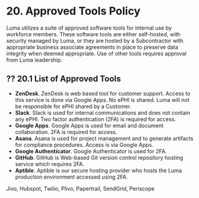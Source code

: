 # 20. Approved Tools Policy

Luma utilizes a suite of approved software tools for internal use by workforce members. These software tools are either self-hosted, with security managed by Luma, or they are hosted by a Subcontractor with appropriate business associate agreements in place to preserve data integrity when deemed appropriate. Use of other tools requires approval from Luma leadership.

## ?? 20.1 List of Approved Tools

* **ZenDesk**. ZenDesk is web based tool for customer support. Access to this service is done via Google Apps. No ePHI is shared. Luma will not be responsible for ePHI shared by a Customer.  
* **Slack**. Slack is used for internal communications and does not contain any ePHI. Two factor authentication (2FA) is required for access.
* **Google Apps**. Google Apps is used for email and document collaboration. 2FA is required for access.
* **Asana**. Asana is used for project management and to generate artifacts for compliance procedures. Access is via Google Apps.
* **Google Authenticator**. Google Authenticator is used for 2FA.
* **GitHub**. GitHub is Web-based Git version control repository hosting service which requires 2FA.
* **Aptible**. Aptible is our secure hosting provider who hosts the Luma production environment accessed using 2FA.

Jivo, Hubspot, Twilio, Plivo, Papertrail, SendGrid, Periscope

